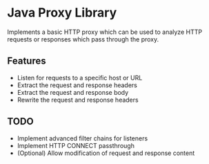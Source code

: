 Java Proxy Library
==================

Implements a basic HTTP proxy which can be used to analyze HTTP requests
or responses which pass through the proxy.

Features
--------
- Listen for requests to a specific host or URL
- Extract the request and response headers
- Extract the request and response body
- Rewrite the request and response headers

TODO
----
- Implement advanced filter chains for listeners
- Implement HTTP CONNECT passthrough
- (Optional) Allow modification of request and response content
